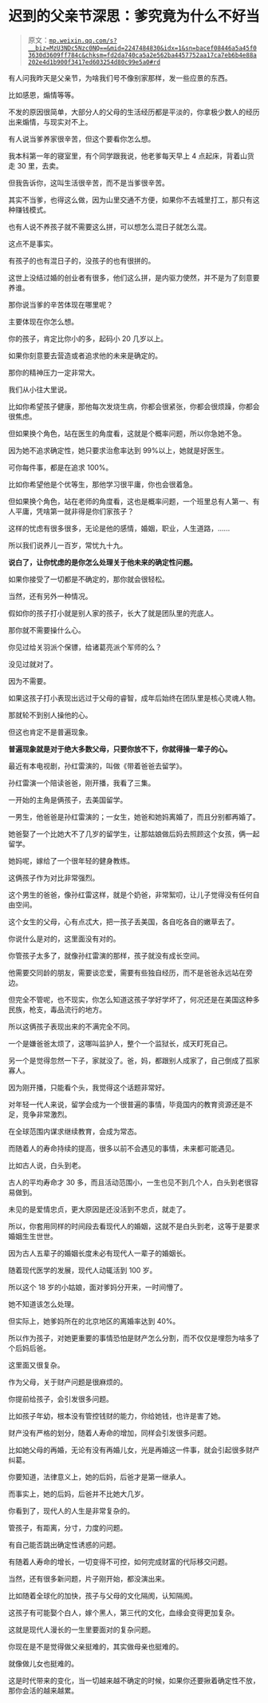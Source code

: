 # 迟到的父亲节深思：爹究竟为什么不好当

> 原文：[`mp.weixin.qq.com/s?__biz=MzU3NDc5Nzc0NQ==&mid=2247484830&idx=1&sn=bacef08446a5a45f03630d3609ff784c&chksm=fd2da740ca5a2e562ba4457752aa17ca7eb6b4e88a202e4d1b900f3417ed603254d80c99e5a0#rd`](http://mp.weixin.qq.com/s?__biz=MzU3NDc5Nzc0NQ==&mid=2247484830&idx=1&sn=bacef08446a5a45f03630d3609ff784c&chksm=fd2da740ca5a2e562ba4457752aa17ca7eb6b4e88a202e4d1b900f3417ed603254d80c99e5a0#rd)

有人问我昨天是父亲节，为啥我们号不像别家那样，发一些应景的东西。

比如感恩，煽情等等。

不发的原因很简单，大部分人的父母的生活经历都是平淡的，你拿极少数人的经历出来煽情，与现实对不上。

有人说当爹养家很辛苦，但这个要看你怎么想。

我本科第一年的寝室里，有个同学跟我说，他老爹每天早上 4 点起床，背着山货走 30 里，去卖。

但我告诉你，这叫生活很辛苦，而不是当爹很辛苦。

其实不当爹，也得这么做，因为山里交通不方便，如果你不去城里打工，那只有这种赚钱模式。

也有人说不养孩子就不需要这么拼，可以想怎么混日子就怎么混。

这点不是事实。

有孩子的也有混日子的，没孩子的也有很拼的。

这世上没结过婚的创业者有很多，他们这么拼，是内驱力使然，并不是为了刻意要养谁。

那你说当爹的辛苦体现在哪里呢？

主要体现在你怎么想。

你的孩子，肯定比你小的多，起码小 20 几岁以上。

如果你刻意要去营造或者追求他的未来是确定的。

那你的精神压力一定非常大。

我们从小往大里说。

比如你希望孩子健康，那他每次发烧生病，你都会很紧张，你都会很烦躁，你都会很焦虑。

但如果换个角色，站在医生的角度看，这就是个概率问题，所以你急她不急。

因为她不追求确定性，她只要求治愈率达到 99%以上，她就是好医生。

可你每件事，都是在追求 100%。

比如你希望他是个优等生，那他学习很平庸，你也会很着急。

但如果换个角色，站在老师的角度看，这也是概率问题，一个班里总有人第一、有人平庸，凭啥第一就非得是你们家孩子？

这样的忧虑有很多很多，无论是他的感情，婚姻，职业，人生道路，......

所以我们说养儿一百岁，常忧九十九。

**说白了，让你忧虑的是你怎么处理关于他未来的确定性问题。**

如果你接受了一切都是不确定的，那你就会很轻松。

当然，还有另外一种情况。

假如你的孩子打小就是别人家的孩子，长大了就是团队里的兜底人。

那你就不需要操什么心。

你见过给关羽派个保镖，给诸葛亮派个军师的么？

没见过就对了。

因为不需要。

如果这孩子打小表现出远过于父母的睿智，成年后始终在团队里是核心灵魂人物。

那就轮不到别人操他的心。

但这也肯定不是普遍现象。

**普遍现象就是对于绝大多数父母，只要你放不下，你就得操一辈子的心。**

最近有本电视剧，孙红雷演的，叫做《带着爸爸去留学》。

孙红雷演一个陪读爸爸，刚开播，我看了三集。

一开始的主角是俩孩子，去美国留学。

一男生，他爸爸是孙红雷演的；一女生，她爸和她妈离婚了，而且分别都再婚了。

她爸娶了一个比她大不了几岁的留学生，让那姑娘做后妈去照顾这个女孩，俩一起留学。

她妈呢，嫁给了一个很年轻的健身教练。

这俩孩子作为对比非常强烈。

这个男生的爸爸，像孙红雷这样，就是个奶爸，非常絮叨，让儿子觉得没有任何自由空间。

这个女生的父母，心有点忒大，把一孩子丢美国，各自吃各自的嫩草去了。

你说什么是对的，这里面没有对的。

你管孩子太多了，就像孙红雷演的那样，孩子就没有成长空间。

他需要交同龄的朋友，需要谈恋爱，需要有些独自经历，而不是爸爸永远站在旁边。

但完全不管呢，也不现实，你怎么知道这孩子学好学坏了，何况还是在美国这种多民族，枪支，毒品流行的地方。

所以这俩孩子表现出来的不满完全不同。

一个是嫌爸爸太烦了，这哪叫监护人，整个一个监狱长，成天盯死自己。

另一个是觉得忽然一下子，家就没了。爸，妈，都跟别人成家了，自己倒成了孤家寡人。

因为刚开播，只能看个头，我觉得这个话题非常好。

对年轻一代人来说，留学会成为一个很普遍的事情，毕竟国内的教育资源还是不足，竞争非常激烈。

在全球范围内谋求继续教育，会成为常态。

而随着人的寿命持续的提高，很多以前不会遇见的事情，未来都可能遇见。

比如古人说，白头到老。

古人的平均寿命才 30 多，而且活动范围小，一生也见不到几个人，白头到老很容易做到。

未见的是爱情忠贞，更大原因是还没活到不忠贞，就走了。

所以，你套用同样的时间段去看现代人的婚姻，这就不是白头到老，这等于是要求婚姻生生世世。

因为古人五辈子的婚姻长度未必有现代人一辈子的婚姻长。

随着现代医学的发展，现代人动辄活到 100 岁。

所以这个 18 岁的小姑娘，面对爹妈分开来，一时间懵了。

她不知道该怎么处理。

但实际上，她爹妈所在的北京地区的离婚率达到 40%。

所以作为孩子，对她更重要的事情恐怕是财产怎么分割，而不仅仅是埋怨为啥多了个后妈后爸。

这里面又很复杂。

作为父母，关于财产问题是很麻烦的。

你提前给孩子，会引发很多问题。

比如孩子年幼，根本没有管控钱财的能力，你给她钱，也许是害了她。

财产没有严格的划分，随着人寿命的增加，同样会引发很多问题。

比如她父母的再婚，无论有没有再婚儿女，光是再婚这一件事，就会引起很多财产纠葛。

你要知道，法律意义上，她的后妈，后爸才是第一继承人。

而事实上，她的后妈，后爸并不比她大几岁。

你看到了，现代人的人生是非常复杂的。

管孩子，有距离，分寸，力度的问题。

有自己能否跳出确定性诱惑的问题。

有随着人寿命的增长，一切变得不可控，如何完成财富的代际移交问题。

当然，还有很多新问题，片子刚开始，都没演出来。

比如随着全球化的加快，孩子与父母的文化隔阂，认知隔阂。

这孩子有可能娶个白人，嫁个黑人，第三代的文化，血缘会变得更加复杂。

这就是现代人漫长的一生里要面对的复杂问题。

你现在是不是觉得做父亲挺难的，其实做母亲也挺难的。

就像做儿女也挺难的。

这是时代带来的变化，当一切越来越不确定的时候，如果你还要揪着确定性不放，那你会活的越来越累。